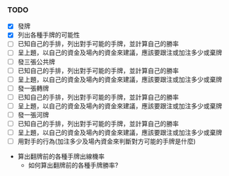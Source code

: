 ### TODO
- [X] 發牌
- [X] 列出各種手牌的可能性
- [ ] 已知自己的手排，列出對手可能的手牌，並計算自己的勝率
- [ ] 呈上題，以自己的資金及場內的資金來建議，應該要跟注或加注多少或棄牌
- [ ] 發三張公共牌
- [ ] 已知自己的手排，列出對手可能的手牌，並計算自己的勝率
- [ ] 呈上題，以自己的資金及場內的資金來建議，應該要跟注或加注多少或棄牌
- [ ] 發一張轉牌
- [ ] 已知自己的手排，列出對手可能的手牌，並計算自己的勝率
- [ ] 呈上題，以自己的資金及場內的資金來建議，應該要跟注或加注多少或棄牌
- [ ] 發一張河牌
- [ ] 已知自己的手排，列出對手可能的手牌，並計算自己的勝率
- [ ] 呈上題，以自己的資金及場內的資金來建議，應該要跟注或加注多少或棄牌
- [ ] 用對手的行為(加注多少及場內資金來判斷對方可能的手牌是什麼)
- 算出翻牌前的各種手牌出線機率
  -  如何算出翻牌前的各種手牌勝率?